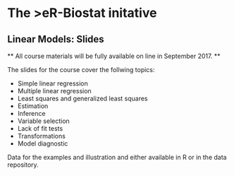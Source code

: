 # The >eR-Biostat initative
## Linear Models: Slides
** All course materials will be fully available on line in September 2017. **

The slides for the course cover the follwing topics:

* Simple linear regression
* Multiple linear regression
* Least squares and generalized least squares
* Estimation
* Inference
* Variable selection
* Lack of fit tests
* Transformations
* Model diagnostic

Data for the examples and illustration and either available in R or in the data repository.

